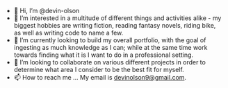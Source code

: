 - 👋 Hi, I’m @devin-olson
- 👀 I’m interested in a multitude of different things and activities alike - my biggest hobbies are writing fiction, reading fantasy novels, riding bike, as well as writing code to name a few. 
- 🌱 I’m currently looking to build my overall portfolio, with the goal of ingesting as much knowledge as I can; while at the same time work towards finding what it is I want to do in a professional setting.
- 💞️ I’m looking to collaborate on various different projects in order to determine what area I consider to be the best fit for myself.
- 📫 How to reach me ... My email is devinolson9@gmail.com.

<!---
devin-olson/devin-olson is a ✨ special ✨ repository because its `README.md` (this file) appears on your GitHub profile.
You can click the Preview link to take a look at your changes.
--->
